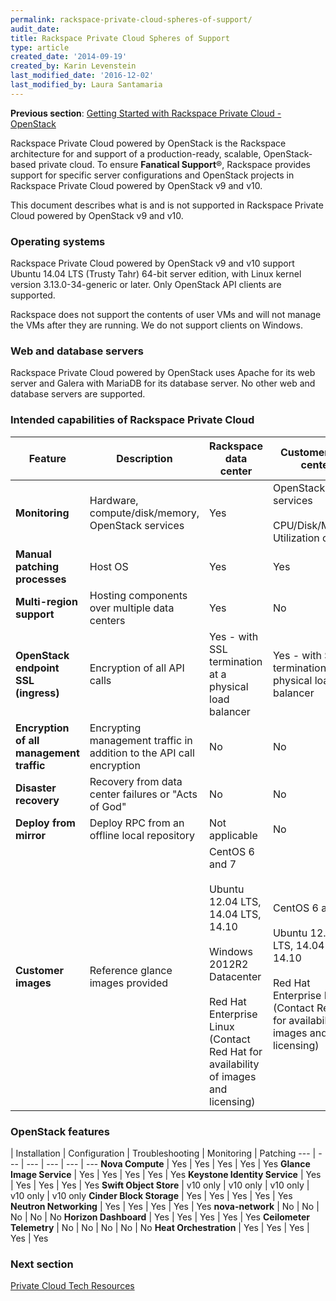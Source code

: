 ```yaml
---
permalink: rackspace-private-cloud-spheres-of-support/
audit_date:
title: Rackspace Private Cloud Spheres of Support
type: article
created_date: '2014-09-19'
created_by: Karin Levenstein
last_modified_date: '2016-12-02'
last_modified_by: Laura Santamaria
---
```


**Previous section**: [Getting Started with Rackspace Private Cloud - OpenStack](/how-to/rpc-openstack)

Rackspace Private Cloud powered by OpenStack is the Rackspace architecture for
and support of a production-ready, scalable, OpenStack-based private cloud. To
ensure **Fanatical Support**&reg;, Rackspace provides support for
specific server configurations and OpenStack projects in Rackspace Private Cloud
powered by OpenStack v9 and v10.

This document describes what is and is not supported in Rackspace Private Cloud
powered by OpenStack v9 and v10.

### Operating systems

Rackspace Private Cloud powered by OpenStack v9 and v10 support Ubuntu 14.04 LTS
(Trusty Tahr) 64-bit server edition, with Linux kernel version 3.13.0-34-generic
or later. Only OpenStack API clients are supported.

Rackspace does not support the contents of user VMs and will not manage the VMs
after they are running. We do not support clients on Windows.

### Web and database servers

Rackspace Private Cloud powered by OpenStack uses Apache for its web server and
Galera with MariaDB for its database server. No other web and database servers
are supported.

### Intended capabilities of Rackspace Private Cloud

Feature | Description | Rackspace data center | Customer data center
--- | --- | --- | ---
**Monitoring** | Hardware, compute/disk/memory, OpenStack services | Yes | OpenStack services<br/><br/>CPU/Disk/Memory Utilization only
**Manual patching processes** | Host OS | Yes | Yes
**Multi-region support** | Hosting components over multiple data centers	| Yes |	No
**OpenStack endpoint SSL (ingress)** | Encryption of all API calls | Yes - with SSL termination at a physical load balancer | Yes - with SSL termination at a physical load balancer
**Encryption of all management traffic** | Encrypting management traffic in addition to the API call encryption | No | No
**Disaster recovery** | Recovery from data center failures or "Acts of God" | No | No
**Deploy from mirror** | Deploy RPC from an offline local repository | Not applicable | No
**Customer images** | Reference glance images provided | CentOS 6 and 7<br/><br/>Ubuntu 12.04 LTS, 14.04 LTS, 14.10<br/><br/>Windows 2012R2 Datacenter<br/><br/>Red Hat Enterprise Linux (Contact Red Hat for availability of images and licensing) | CentOS 6 and 7<br/><br/>Ubuntu 12.04 LTS, 14.04 LTS, 14.10<br/><br/>Red Hat Enterprise Linux (Contact Red Hat for availability of images and licensing)

### OpenStack features

| Installation | Configuration | Troubleshooting | Monitoring | Patching
--- | --- | --- | --- | --- | ---
**Nova Compute** | Yes | Yes | Yes | Yes | Yes
**Glance Image Service** | Yes | Yes | Yes | Yes | Yes
**Keystone Identity Service** | Yes | Yes | Yes | Yes | Yes
**Swift Object Store** | v10 only | v10 only | v10 only | v10 only | v10 only
**Cinder Block Storage** | Yes | Yes | Yes | Yes | Yes
**Neutron Networking** | Yes | Yes | Yes | Yes | Yes
**nova-network** | No | No | No | No | No
**Horizon Dashboard** | Yes | Yes | Yes | Yes | Yes
**Ceilometer Telemetry** | No | No | No | No | No
**Heat Orchestration** | Yes | Yes | Yes | Yes | Yes

### Next section

[Private Cloud Tech Resources](/how-to/private-cloud-tech-resources)
